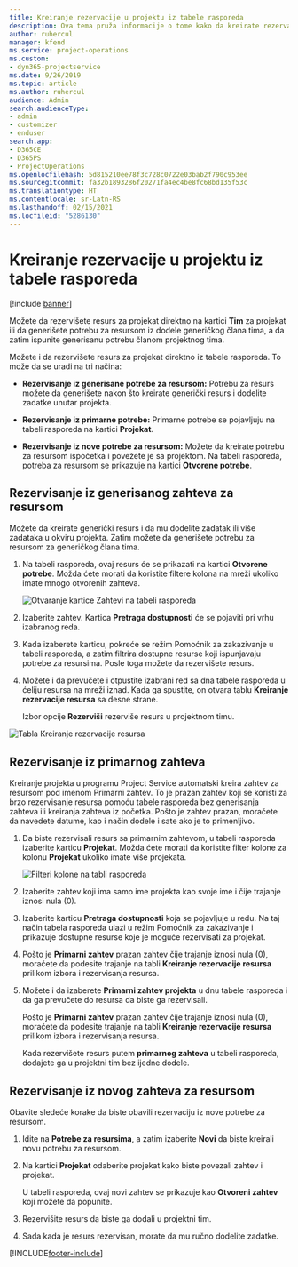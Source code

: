 ```yaml
---
title: Kreiranje rezervacije u projektu iz tabele rasporeda
description: Ova tema pruža informacije o tome kako da kreirate rezervaciju u projektu na tabeli rasporeda.
author: ruhercul
manager: kfend
ms.service: project-operations
ms.custom:
- dyn365-projectservice
ms.date: 9/26/2019
ms.topic: article
ms.author: ruhercul
audience: Admin
search.audienceType:
- admin
- customizer
- enduser
search.app:
- D365CE
- D365PS
- ProjectOperations
ms.openlocfilehash: 5d815210ee78f3c728c0722e03bab2f790c953ee
ms.sourcegitcommit: fa32b1893286f20271fa4ec4be8fc68bd135f53c
ms.translationtype: HT
ms.contentlocale: sr-Latn-RS
ms.lasthandoff: 02/15/2021
ms.locfileid: "5286130"
---
```

# <a name="create-a-project-booking-from-the-schedule-board"></a>Kreiranje rezervacije u projektu iz tabele rasporeda

[!include [banner](../includes/psa-now-project-operations.md)]

Možete da rezervišete resurs za projekat direktno na kartici **Tim** za projekat ili da generišete potrebu za resursom iz dodele generičkog člana tima, a da zatim ispunite generisanu potrebu članom projektnog tima.

Možete i da rezervišete resurs za projekat direktno iz tabele rasporeda. To može da se uradi na tri načina:

- **Rezervisanje iz generisane potrebe za resursom:** Potrebu za resurs možete da generišete nakon što kreirate generički resurs i dodelite zadatke unutar projekta.

- **Rezervisanje iz primarne potrebe:** Primarne potrebe se pojavljuju na tabeli rasporeda na kartici **Projekat**. 

- **Rezervisanje iz nove potrebe za resursom:** Možete da kreirate potrebu za resursom ispočetka i povežete je sa projektom. Na tabeli rasporeda, potreba za resursom se prikazuje na kartici **Otvorene potrebe**.

## <a name="book-from-a-generated-resource-requirement"></a>Rezervisanje iz generisanog zahteva za resursom

Možete da kreirate generički resurs i da mu dodelite zadatak ili više zadataka u okviru projekta. Zatim možete da generišete potrebu za resursom za generičkog člana tima. 

1.  Na tabeli rasporeda, ovaj resurs će se prikazati na kartici **Otvorene potrebe**. Možda ćete morati da koristite filtere kolona na mreži ukoliko imate mnogo otvorenih zahteva. 

    ![Otvaranje kartice Zahtevi na tabeli rasporeda](media/FAQ-Project-Booking-Schedule-Board-1.png "Snimak ekrana tabele rezervacija i dodela")

2. Izaberite zahtev. Kartica **Pretraga dostupnosti** će se pojaviti pri vrhu izabranog reda.
 
3. Kada izaberete karticu, pokreće se režim Pomoćnik za zakazivanje u tabeli rasporeda, a zatim filtrira dostupne resurse koji ispunjavaju potrebe za resursima. Posle toga možete da rezervišete resurs.

4. Možete i da prevučete i otpustite izabrani red sa dna tabele rasporeda u ćeliju resursa na mreži iznad. Kada ga spustite, on otvara tablu **Kreiranje rezervacije resursa** sa desne strane.

    Izbor opcije **Rezerviši** rezerviše resurs u projektnom timu.

![Tabla Kreiranje rezervacije resursa](media/FAQ-Project-Booking-Schedule-Board-6.png "")
 

## <a name="book-from-the-primary-requirement"></a>Rezervisanje iz primarnog zahteva

Kreiranje projekta u programu Project Service automatski kreira zahtev za resursom pod imenom Primarni zahtev. To je prazan zahtev koji se koristi za brzo rezervisanje resursa pomoću tabele rasporeda bez generisanja zahteva ili kreiranja zahteva iz početka. Pošto je zahtev prazan, moraćete da navedete datume, kao i način dodele i sate ako je to primenljivo. 

1. Da biste rezervisali resurs sa primarnim zahtevom, u tabeli rasporeda izaberite karticu **Projekat**. Možda ćete morati da koristite filter kolone za kolonu **Projekat** ukoliko imate više projekata.

   ![Filteri kolone na tabli rasporeda](media/FAQ-Project-Booking-Schedule-Board-2.png "Snimak ekrana tabele rezervacija i dodela")

2. Izaberite zahtev koji ima samo ime projekta kao svoje ime i čije trajanje iznosi nula (0).

3. Izaberite karticu **Pretraga dostupnosti** koja se pojavljuje u redu. Na taj način tabela rasporeda ulazi u režim Pomoćnik za zakazivanje i prikazuje dostupne resurse koje je moguće rezervisati za projekat.

4. Pošto je **Primarni zahtev** prazan zahtev čije trajanje iznosi nula (0), moraćete da podesite trajanje na tabli **Kreiranje rezervacije resursa** prilikom izbora i rezervisanja resursa.

5. Možete i da izaberete **Primarni zahtev projekta** u dnu tabele rasporeda i da ga prevučete do resursa da biste ga rezervisali.
 
    Pošto je **Primarni zahtev** prazan zahtev čije trajanje iznosi nula (0), moraćete da podesite trajanje na tabli **Kreiranje rezervacije resursa** prilikom izbora i rezervisanja resursa.
 
    Kada rezervišete resurs putem **primarnog zahteva** u tabeli rasporeda, dodajete ga u projektni tim bez ijedne dodele.
 
## <a name="book-from-a-new-resource-requirement"></a>Rezervisanje iz novog zahteva za resursom
Obavite sledeće korake da biste obavili rezervaciju iz nove potrebe za resursom. 

1. Idite na **Potrebe za resursima**, a zatim izaberite **Novi** da biste kreirali novu potrebu za resursom.

2. Na kartici **Projekat** odaberite projekat kako biste povezali zahtev i projekat.
 
    U tabeli rasporeda, ovaj novi zahtev se prikazuje kao **Otvoreni zahtev** koji možete da popunite.

3. Rezervišite resurs da biste ga dodali u projektni tim.

4. Sada kada je resurs rezervisan, morate da mu ručno dodelite zadatke.



[!INCLUDE[footer-include](../includes/footer-banner.md)]
